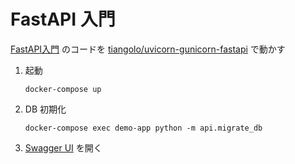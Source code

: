 # FastAPI 入門

[FastAPI入門](https://zenn.dev/sh0nk/books/537bb028709ab9)
のコードを
[tiangolo/uvicorn-gunicorn-fastapi](https://hub.docker.com/r/tiangolo/uvicorn-gunicorn-fastapi/)
で動かす

1. 起動

       docker-compose up

1. DB 初期化

       docker-compose exec demo-app python -m api.migrate_db

1. [Swagger UI](http://localhost:8000/docs) を開く
